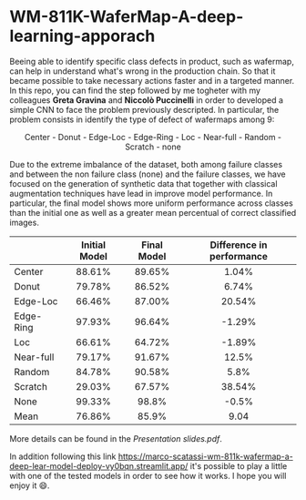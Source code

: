 # WM-811K-WaferMap-A-deep-learning-apporach

Beeing able to identify specific class defects in product, such as wafermap, can help in understand what's wrong in the production chain. So that it became possible
to take necessary actions faster and in a targeted manner. In this repo, you can find the step followed by me togheter with my colleagues **Greta Gravina** and **Niccolò Puccinelli** in order to developed a simple CNN to face the problem previously descripted. In particular, the problem consists in identify the type of defect of wafermaps among 9:

<p align="center"> Center - Donut - Edge-Loc - Edge-Ring - Loc - Near-full - Random - Scratch - none </p>

Due to the extreme imbalance of the dataset, both among failure classes and between the non failure class (none) and the failure classes, we have focused on the generation of synthetic data that together with classical augmentation techniques have lead in improve model performance. In particular, the final model shows more uniform performance across classes than the initial one as well as a greater mean percentual of correct classified images.


|           | Initial Model | Final Model | Difference in  performance |
|-----------|:-------------:|:-----------:|:--------------------------:|
| Center    |     88.61%    |    89.65%   |            1.04%           |
| Donut     |     79.78%    |    86.52%   |            6.74%           |
| Edge-Loc  |     66.46%    |    87.00%   |           20.54%           |
| Edge-Ring |     97.93%    |    96.64%   |           -1.29%           |
| Loc       |     66.61%    |    64.72%   |           -1.89%           |
| Near-full |     79.17%    |    91.67%   |            12.5%           |
| Random    |     84.78%    |    90.58%   |            5.8%            |
| Scratch   |     29.03%    |    67.57%   |           38.54%           |
| None      |     99.33%    |    98.8%    |            -0.5%           |
| Mean      |     76.86%    |    85.9%    |            9.04            |

More details can be found in the *Presentation slides.pdf*. 

In addition following this link https://marco-scatassi-wm-811k-wafermap-a-deep-lear-model-deploy-vy0bqn.streamlit.app/ it's possible to play a little with one of the tested models in order to see how it works. I hope you will enjoy it 😄.
